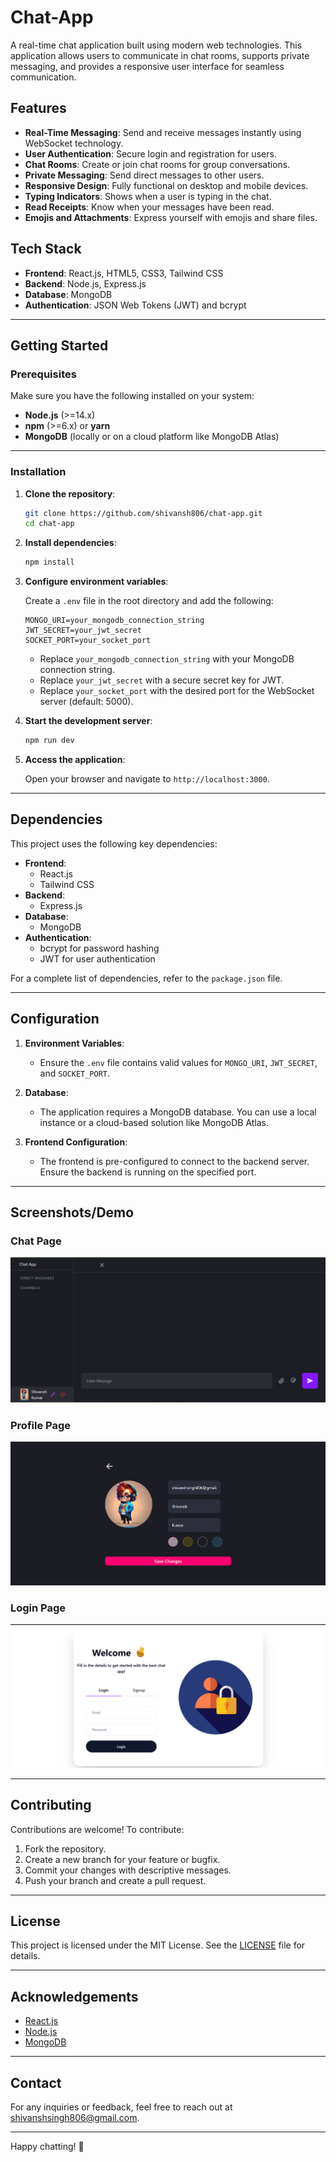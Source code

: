 # Chat-App

A real-time chat application built using modern web technologies. This application allows users to communicate in chat rooms, supports private messaging, and provides a responsive user interface for seamless communication.

## Features

- **Real-Time Messaging**: Send and receive messages instantly using WebSocket technology.
- **User Authentication**: Secure login and registration for users.
- **Chat Rooms**: Create or join chat rooms for group conversations.
- **Private Messaging**: Send direct messages to other users.
- **Responsive Design**: Fully functional on desktop and mobile devices.
- **Typing Indicators**: Shows when a user is typing in the chat.
- **Read Receipts**: Know when your messages have been read.
- **Emojis and Attachments**: Express yourself with emojis and share files.

## Tech Stack

- **Frontend**: React.js, HTML5, CSS3, Tailwind CSS
- **Backend**: Node.js, Express.js
- **Database**: MongoDB
- **Authentication**: JSON Web Tokens (JWT) and bcrypt

---

## Getting Started

### Prerequisites

Make sure you have the following installed on your system:

- **Node.js** (>=14.x)
- **npm** (>=6.x) or **yarn**
- **MongoDB** (locally or on a cloud platform like MongoDB Atlas)

---

### Installation

1. **Clone the repository**:

   ```bash
   git clone https://github.com/shivansh806/chat-app.git
   cd chat-app
   ```

2. **Install dependencies**:

   ```bash
   npm install
   ```

3. **Configure environment variables**:

   Create a `.env` file in the root directory and add the following:

   ```env
   MONGO_URI=your_mongodb_connection_string
   JWT_SECRET=your_jwt_secret
   SOCKET_PORT=your_socket_port
   ```

   - Replace `your_mongodb_connection_string` with your MongoDB connection string.
   - Replace `your_jwt_secret` with a secure secret key for JWT.
   - Replace `your_socket_port` with the desired port for the WebSocket server (default: 5000).

4. **Start the development server**:

   ```bash
   npm run dev
   ```

5. **Access the application**:

   Open your browser and navigate to `http://localhost:3000`.

---

## Dependencies

This project uses the following key dependencies:

- **Frontend**:
  - React.js
  - Tailwind CSS
- **Backend**:
  - Express.js
- **Database**:
  - MongoDB
- **Authentication**:
  - bcrypt for password hashing
  - JWT for user authentication

For a complete list of dependencies, refer to the `package.json` file.

---

## Configuration

1. **Environment Variables**:
   - Ensure the `.env` file contains valid values for `MONGO_URI`, `JWT_SECRET`, and `SOCKET_PORT`.

2. **Database**:
   - The application requires a MongoDB database. You can use a local instance or a cloud-based solution like MongoDB Atlas.

3. **Frontend Configuration**:
   - The frontend is pre-configured to connect to the backend server. Ensure the backend is running on the specified port.

---

## Screenshots/Demo

### Chat Page
![Chat Page Screenshot](https://github.com/shivansh806/chat-app/blob/main/Chat%20Page.png?raw=true)

### Profile Page
![Profile Page Screenshot](https://raw.githubusercontent.com/shivansh806/chat-app/5ef9349d643391f08341c7dd9857684f9a0d2660/Profile%20Page.png)

### Login Page
![Login Page](https://github.com/shivansh806/chat-app/blob/main/Login%20Page.png?raw=true)

---

## Contributing

Contributions are welcome! To contribute:

1. Fork the repository.
2. Create a new branch for your feature or bugfix.
3. Commit your changes with descriptive messages.
4. Push your branch and create a pull request.

---

## License

This project is licensed under the MIT License. See the [LICENSE](LICENSE) file for details.

---

## Acknowledgements

- [React.js](https://reactjs.org/)
- [Node.js](https://nodejs.org/)
- [MongoDB](https://www.mongodb.com/)

---

## Contact

For any inquiries or feedback, feel free to reach out at [shivanshsingh806@gmail.com](mailto:shivanshsingh806@gmail.com).

---
Happy chatting! 🚀
